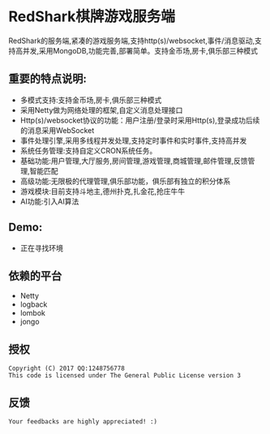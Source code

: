 RedShark棋牌游戏服务端
=====
RedShark的服务端,紧凑的游戏服务端,支持http(s)/websocket,事件/消息驱动,支持高并发,采用MongoDB,功能完善,部署简单。支持金币场,房卡,俱乐部三种模式

## 重要的特点说明:
* 多模式支持:支持金币场,房卡,俱乐部三种模式
* 采用Netty做为网络处理的框架,自定义消息处理接口
* Http(s)/websocket协议的功能：用户注册/登录时采用Http(s),登录成功后续的消息采用WebSocket
* 事件处理引擎,采用多线程并发处理,支持定时事件和实时事件,支持高并发
* 系统任务管理:支持自定义CRON系统任务。
* 基础功能:用户管理,大厅服务,房间管理,游戏管理,商城管理,邮件管理,反馈管理,智能匹配
* 高级功能:无限极的代理管理,俱乐部功能，俱乐部有独立的积分体系
* 游戏模块:目前支持斗地主,德州扑克,扎金花,抢庄牛牛
* AI功能:引入AI算法


## Demo:
* 正在寻找环境


## 依赖的平台
* Netty
* logback
* lombok
* jongo

## 授权
	Copyright (C) 2017 QQ:1248756778
	This code is licensed under The General Public License version 3
	
## 反馈
	Your feedbacks are highly appreciated! :)
